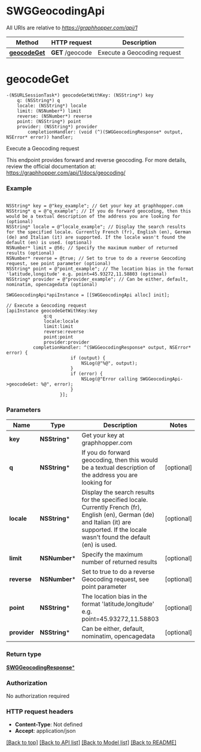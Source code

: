 # SWGGeocodingApi

All URIs are relative to *https://graphhopper.com/api/1*

Method | HTTP request | Description
------------- | ------------- | -------------
[**geocodeGet**](SWGGeocodingApi.md#geocodeget) | **GET** /geocode | Execute a Geocoding request


# **geocodeGet**
```objc
-(NSURLSessionTask*) geocodeGetWithKey: (NSString*) key
    q: (NSString*) q
    locale: (NSString*) locale
    limit: (NSNumber*) limit
    reverse: (NSNumber*) reverse
    point: (NSString*) point
    provider: (NSString*) provider
        completionHandler: (void (^)(SWGGeocodingResponse* output, NSError* error)) handler;
```

Execute a Geocoding request

This endpoint provides forward and reverse geocoding. For more details, review the official documentation at: https://graphhopper.com/api/1/docs/geocoding/ 

### Example 
```objc

NSString* key = @"key_example"; // Get your key at graphhopper.com
NSString* q = @"q_example"; // If you do forward geocoding, then this would be a textual description of the address you are looking for (optional)
NSString* locale = @"locale_example"; // Display the search results for the specified locale. Currently French (fr), English (en), German (de) and Italian (it) are supported. If the locale wasn't found the default (en) is used. (optional)
NSNumber* limit = @56; // Specify the maximum number of returned results (optional)
NSNumber* reverse = @true; // Set to true to do a reverse Geocoding request, see point parameter (optional)
NSString* point = @"point_example"; // The location bias in the format 'latitude,longitude' e.g. point=45.93272,11.58803 (optional)
NSString* provider = @"provider_example"; // Can be either, default, nominatim, opencagedata (optional)

SWGGeocodingApi*apiInstance = [[SWGGeocodingApi alloc] init];

// Execute a Geocoding request
[apiInstance geocodeGetWithKey:key
              q:q
              locale:locale
              limit:limit
              reverse:reverse
              point:point
              provider:provider
          completionHandler: ^(SWGGeocodingResponse* output, NSError* error) {
                        if (output) {
                            NSLog(@"%@", output);
                        }
                        if (error) {
                            NSLog(@"Error calling SWGGeocodingApi->geocodeGet: %@", error);
                        }
                    }];
```

### Parameters

Name | Type | Description  | Notes
------------- | ------------- | ------------- | -------------
 **key** | **NSString***| Get your key at graphhopper.com | 
 **q** | **NSString***| If you do forward geocoding, then this would be a textual description of the address you are looking for | [optional] 
 **locale** | **NSString***| Display the search results for the specified locale. Currently French (fr), English (en), German (de) and Italian (it) are supported. If the locale wasn&#39;t found the default (en) is used. | [optional] 
 **limit** | **NSNumber***| Specify the maximum number of returned results | [optional] 
 **reverse** | **NSNumber***| Set to true to do a reverse Geocoding request, see point parameter | [optional] 
 **point** | **NSString***| The location bias in the format &#39;latitude,longitude&#39; e.g. point&#x3D;45.93272,11.58803 | [optional] 
 **provider** | **NSString***| Can be either, default, nominatim, opencagedata | [optional] 

### Return type

[**SWGGeocodingResponse***](SWGGeocodingResponse.md)

### Authorization

No authorization required

### HTTP request headers

 - **Content-Type**: Not defined
 - **Accept**: application/json

[[Back to top]](#) [[Back to API list]](../README.md#documentation-for-api-endpoints) [[Back to Model list]](../README.md#documentation-for-models) [[Back to README]](../README.md)

